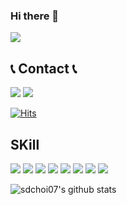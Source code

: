 ### Hi there 👋
 <img src="https://capsule-render.vercel.app/api?type=Rect&color=A3DCBE&height=300&section=header&text=Welcome%20to%20My%20Git&fontSize=90" />
        
## 📞 Contact 📞
<a href="mailto:djop1212@gmail.com" target="_blank"><img src="https://img.shields.io/badge/Gmail-EA4335?style=flat-square&logo=Gmail&logoColor=white"></a>
<a href="https://www.instagram.com/choi_sae27" target="_blank"> <img src="https://img.shields.io/badge/Instagram-E4405F?style=flat-square&logo=Instagram&logoColor=white"> </a>

[![Hits](https://hits.seeyoufarm.com/api/count/incr/badge.svg?url=https%3A%2F%2Fgithub.com%2Fsdchoi07%2Fhit-counter&count_bg=%2379C83D&title_bg=%23555555&icon=&icon_color=%23E7E7E7&title=hits&edge_flat=false)](https://hits.seeyoufarm.com)

## SKill 
<img src="https://img.shields.io/badge/React-61DAFB?style=flat-square&logo=React&logoColor=white"> </a>
<img src="https://img.shields.io/badge/Spring-6DB33F?style=flat-square&logo=Spring&logoColor=white"> </a>
<img src="https://img.shields.io/badge/Gradle-02303A?style=flat-square&logo=Gradle&logoColor=white"> </a>
<img src="https://img.shields.io/badge/Docker-2496ED?style=flat-square&logo=Docker&logoColor=white"> </a>
<img src="https://img.shields.io/badge/Kubernetes-326CE5?style=flat-square&logo=Kubernetes&logoColor=white"> </a>
<img src="https://img.shields.io/badge/Oracle-F80000?style=flat-square&logo=Oracle&logoColor=white"> </a>
<img src="https://img.shields.io/badge/Kafka-231F20?style=flat-square&logo=Kafka&logoColor=white"> </a>
<img src="https://img.shields.io/badge/Ubuntu-E95420?style=flat-square&logo=Ubuntu&logoColor=white"> </a>


![sdchoi07's github stats](https://github-readme-stats.vercel.app/api?username=sdchoi07&show_icons=true)


